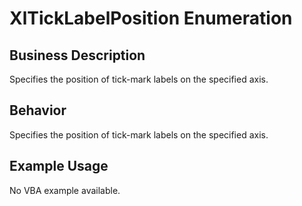 # XlTickLabelPosition Enumeration

## Business Description
Specifies the position of tick-mark labels on the specified axis.

## Behavior
Specifies the position of tick-mark labels on the specified axis.

## Example Usage
No VBA example available.